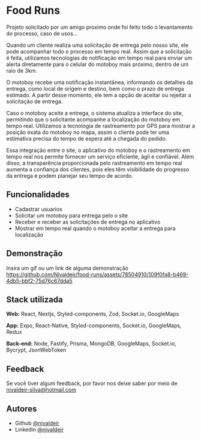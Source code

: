 # Food Runs

Projeto solicitado por um amigo proximo onde foi feito todo o levantamento do processo, caso de usos...

Quando um cliente realiza uma solicitação de entrega pelo nosso site, ele pode acompanhar todo o processo em tempo real. Assim que a solicitação é feita, utilizamos tecnologias de notificação em tempo real para enviar um alerta diretamente para o celular do motoboy mais próximo, dentro de um raio de 3km.

O motoboy recebe uma notificação instantânea, informando os detalhes da entrega, como local de origem e destino, bem como o prazo de entrega estimado. A partir desse momento, ele tem a opção de aceitar ou rejeitar a solicitação de entrega.

Caso o motoboy aceite a entrega, o sistema atualiza a interface do site, permitindo que o solicitante acompanhe a localização do motoboy em tempo real. Utilizamos a tecnologia de rastreamento por GPS para mostrar a posição exata do motoboy no mapa, assim o cliente pode ter uma estimativa precisa do tempo de espera até a chegada do pedido.

Essa integração entre o site, o aplicativo do motoboy e o rastreamento em tempo real nos permite fornecer um serviço eficiente, ágil e confiável. Além disso, a transparência proporcionada pelo rastreamento em tempo real aumenta a confiança dos clientes, pois eles têm visibilidade do progresso da entrega e podem planejar seu tempo de acordo.

## Funcionalidades

-   Cadastrar usuarios
-   Solicitar um motoboy para entrega pelo o site
-   Receber e receber as solicitações de entrega no aplicativo
-   Mostrar em tempo real quando o motoboy aceitar a entrega para localização

## Demonstração

Insira um gif ou um link de alguma demonstração
https://github.com/Nivaldeir/food-runs/assets/78504910/109f0fa8-b469-4db5-bbf2-75d76c67dda5


## Stack utilizada

**Web:** React, Nextjs, Styled-components, Zod, Socket.io, GoogleMaps

**App:** Expo, React-Native, Styled-components, Socket.io, GoogleMaps, Redux

**Back-end:** Node, Fastify, Prisma, MongoDB, GoogleMaps, Socket.io, Bycrypt, JsonWebToken

## Feedback

Se você tiver algum feedback, por favor nos deixe saber por meio de nivaldeir-silva@hotmail.com

## Autores

-   Github [@nivaldeir](https://www.github.com/nivaldeir)
-   Linkedin [@nivaldeir](https://www.linkedin.com/in/nivaldeir)
